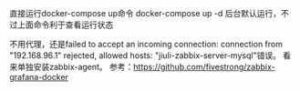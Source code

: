 

直接运行docker-compose up命令 
docker-compose up -d 后台默认运行，不过上面命令利于查看运行状态

不用代理，还是failed to accept an incoming connection: connection from "192.168.96.1" rejected, allowed hosts: "jiuli-zabbix-server-mysql"错误。
看来单独安装zabbix-agent。
参考：https://github.com/fivestrong/zabbix-grafana-docker